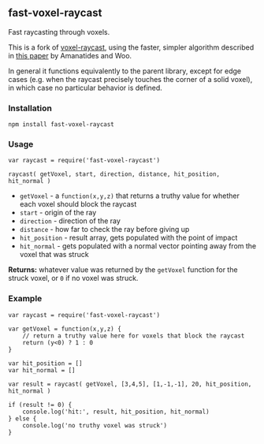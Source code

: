 ## fast-voxel-raycast

Fast raycasting through voxels.

This is a fork of [voxel-raycast](https://github.com/mikolalysenko/voxel-raycast), 
using the faster, simpler algorithm described in 
[this paper](http://www.cse.chalmers.se/edu/year/2010/course/TDA361/grid.pdf)
by Amanatides and Woo.

In general it functions equivalently to the parent library, except for 
edge cases (e.g. when the raycast precisely touches the corner of a solid voxel),
in which case no particular behavior is defined.

### Installation

    npm install fast-voxel-raycast
    
### Usage

    var raycast = require('fast-voxel-raycast')
    
    raycast( getVoxel, start, direction, distance, hit_position, hit_normal )

* `getVoxel` - a `function(x,y,z)` that returns a truthy value for whether each voxel should block the raycast
* `start` - origin of the ray
* `direction` - direction of the ray
* `distance` - how far to check the ray before giving up
* `hit_position` - result array, gets populated with the point of impact
* `hit_normal` - gets populated with a normal vector pointing away from the voxel that was struck 

**Returns:**  whatever value was returned by the `getVoxel` function for the struck voxel, 
or `0` if no voxel was struck.

### Example

    var raycast = require('fast-voxel-raycast')
    
    var getVoxel = function(x,y,z) {
        // return a truthy value here for voxels that block the raycast
        return (y<0) ? 1 : 0
    }
    
    var hit_position = []
    var hit_normal = []
    
    var result = raycast( getVoxel, [3,4,5], [1,-1,-1], 20, hit_position, hit_normal )
    
    if (result != 0) {
        console.log('hit:', result, hit_position, hit_normal)
    } else {
        console.log('no truthy voxel was struck')
    }


